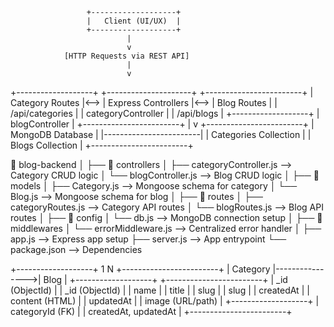 <!-- basically : create the schema of catergory section and which is linked to the blog -->
<!-- of that particular . now when you clicked to that then it will open that category > -->
<!-- > all blog >particular blog -->

<!-- And the Blog contains  -->

<!-- - Means there is the category
- Inside the category all its blog
- when click categories particular blog then open that blog  -->

                     +-------------------+
                     |   Client (UI/UX)  |
                     +-------------------+
                              |
                              v
                [HTTP Requests via REST API]
                              |
                              v

+-------------------+ +---------------------+ +------------------------+
| Category Routes |<--> | Express Controllers |<--> | Blog Routes |
| /api/categories | | categoryController | | /api/blogs |
+-------------------+ | blogController | +------------------------+
|
v
+------------------------+
| MongoDB Database |
|------------------------|
| Categories Collection |
| Blogs Collection |
+------------------------+

📁 blog-backend
│
├── 📁 controllers
│ ├── categoryController.js --> Category CRUD logic
│ └── blogController.js --> Blog CRUD logic
│
├── 📁 models
│ ├── Category.js --> Mongoose schema for category
│ └── Blog.js --> Mongoose schema for blog
│
├── 📁 routes
│ ├── categoryRoutes.js --> Category API routes
│ └── blogRoutes.js --> Blog API routes
│
├── 📁 config
│ └── db.js --> MongoDB connection setup
│
├── 📁 middlewares
│ └── errorMiddleware.js --> Centralized error handler
│
├── app.js --> Express app setup
├── server.js --> App entrypoint
└── package.json --> Dependencies

+-------------------+ 1 N +------------------------+
| Category |---------------->| Blog |
+-------------------+ +------------------------+
| \_id (ObjectId) | | \_id (ObjectId) |
| name | | title |
| slug | | slug |
| createdAt | | content (HTML) |
| updatedAt | | image (URL/path) |
+-------------------+ | categoryId (FK) |
| createdAt, updatedAt |
+------------------------+

<!-- post,pages,blogs,setting,ads management  -->
